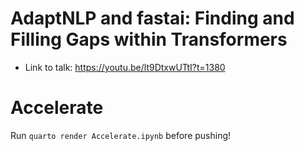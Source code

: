 # AdaptNLP and fastai: Finding and Filling Gaps within Transformers

- Link to talk: https://youtu.be/lt9DtxwUTtI?t=1380

# Accelerate

Run `quarto render Accelerate.ipynb` before pushing!